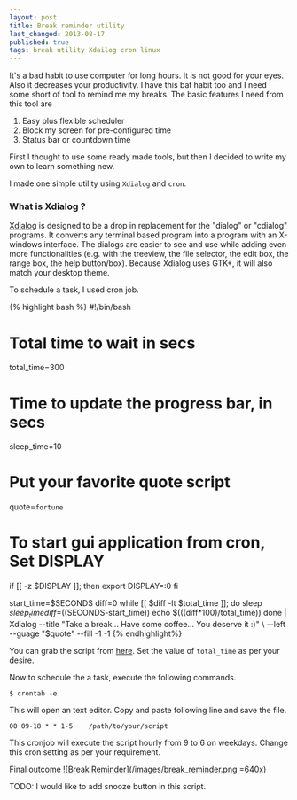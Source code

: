 ```yaml
---
layout: post
title: Break reminder utility
last_changed: 2013-08-17
published: true
tags: break utility Xdailog cron linux
---
```


It's a bad habit to use computer for long hours. It is not good for your eyes.
Also it decreases your productivity. I have this bat habit too and I need some short
of tool to remind me my breaks. The basic features I need from this tool are

1. Easy plus flexible scheduler
2. Block my screen for pre-configured time
3. Status bar or countdown time

First I thought to use some ready made tools, but then I decided to write my own
to learn something new.

I made one simple utility using `Xdialog` and `cron`.

### What is Xdialog ?
[Xdialog](http://xdialog.free.fr/) is designed to be a drop in replacement for the "dialog" or "cdialog"
programs. It converts any terminal based program into a program with an
X-windows interface. The dialogs are easier to see and use while adding even
more functionalities (e.g. with the treeview, the file selector, the edit box,
the range box, the help button/box). Because Xdialog uses GTK+, it will also
match your desktop theme.

To schedule a task, I used cron job.

{% highlight bash %}
#!/bin/bash
#
# Total time to wait in secs
total_time=300
#
# Time to update the progress bar, in secs
sleep_time=10
#
# Put your favorite quote script
quote=`fortune`

#
# To start gui application from cron, Set DISPLAY
if [[ -z $DISPLAY ]]; then
	export DISPLAY=:0
fi

start_time=$SECONDS
diff=0
while [[ $diff -lt $total_time ]]; do
	sleep $sleep_time
	diff=$((SECONDS-start_time))
	echo $(((diff*100)/total_time))
done | Xdialog --title "Take a break... Have some coffee... You deserve it :)" \
		--left --guage "$quote" --fill -1 -1
{% endhighlight%}

You can grab the script from [here](https://github.com/sanketsparmar/toys.git).
Set the value of  `total_time` as per your desire.

Now to schedule the a task, execute the following commands.

	$ crontab -e

This will open an text editor. Copy and paste following line and save the file.

	00 09-18 * * 1-5	/path/to/your/script

This cronjob will execute the script hourly from 9 to 6 on weekdays. Change this
cron setting  as per your requirement.

Final outcome
[![Break Reminder](/images/break_reminder.png =640x)](/images/break_reminder.png)

TODO: I would like to add snooze button in this script.
